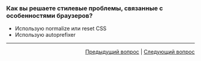 ### Как вы решаете стилевые проблемы, связанные с особенностями браузеров?

- Использую normalize или reset CSS
- Использую autoprefixer

---

<div align="right">
<a href="6.md">Предыдущий вопрос</a> | <a href="8.md">Следующий вопрос</a>
</div>
